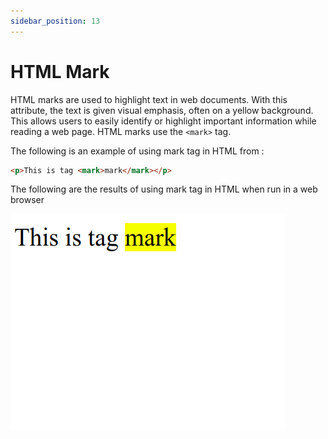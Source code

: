 ```yaml
---
sidebar_position: 13
---
```


# HTML Mark

HTML marks are used to highlight text in web documents. With this attribute, the text is given visual emphasis, often on a yellow background. This allows users to easily identify or highlight important information while reading a web page. HTML marks use the `<mark>` tag.

The following is an example of using mark tag in HTML from :

```html title="index.html"
<p>This is tag <mark>mark</mark></p>
```

The following are the results of using mark tag in HTML when run in a web browser

![Docs Version Dropdown](./img/html-mark/html-mark.png)
